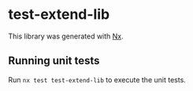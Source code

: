 # test-extend-lib

This library was generated with [Nx](https://nx.dev).

## Running unit tests

Run `nx test test-extend-lib` to execute the unit tests.
